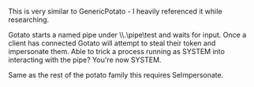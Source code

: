 This is very similar to GenericPotato - I heavily referenced it while researching. 

Gotato starts a named pipe under \\\\.\\pipe\\test and waits for input. Once a client has connected Gotato will attempt to steal their token and impersonate them.
Able to trick a process running as SYSTEM into interacting with the pipe? You're now SYSTEM.

Same as the rest of the potato family this requires SeImpersonate.